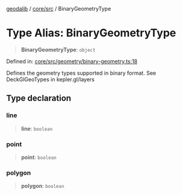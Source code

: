 [geodalib](../../../modules.md) / [core/src](../index.md) / BinaryGeometryType

# Type Alias: BinaryGeometryType

> **BinaryGeometryType**: `object`

Defined in: [core/src/geometry/binary-geometry.ts:18](https://github.com/GeoDaCenter/geoda-lib/blob/3f9453a08cf3d7f96b1a0d65d18359804129d8d2/js/packages/core/src/geometry/binary-geometry.ts#L18)

Defines the geometry types supported in binary format. See DeckGlGeoTypes in kepler.gl/layers

## Type declaration

### line

> **line**: `boolean`

### point

> **point**: `boolean`

### polygon

> **polygon**: `boolean`
